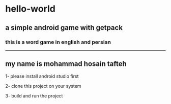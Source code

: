 # hello-world
## a simple android game with getpack
### this is a word game in english and persian
---
my name is mohammad hosain tafteh
---
1- please install android studio first

2- clone this project on your system

3- build and run the project
